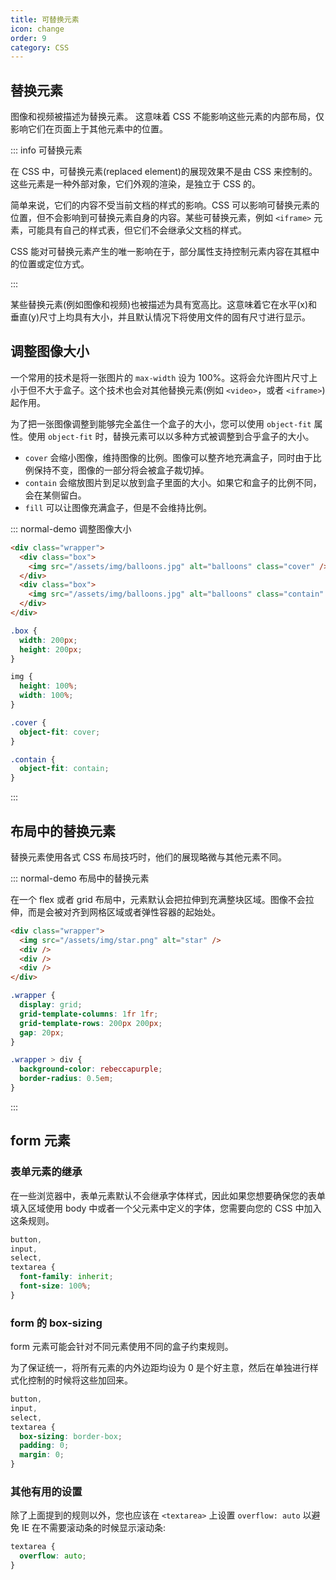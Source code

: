 ```yaml
---
title: 可替换元素
icon: change
order: 9
category: CSS
---
```


## 替换元素

图像和视频被描述为替换元素。 这意味着 CSS 不能影响这些元素的内部布局，仅影响它们在页面上于其他元素中的位置。

::: info 可替换元素

在 CSS 中，可替换元素(replaced element)的展现效果不是由 CSS 来控制的。这些元素是一种外部对象，它们外观的渲染，是独立于 CSS 的。

简单来说，它们的内容不受当前文档的样式的影响。CSS 可以影响可替换元素的位置，但不会影响到可替换元素自身的内容。某些可替换元素，例如 `<iframe>` 元素，可能具有自己的样式表，但它们不会继承父文档的样式。

CSS 能对可替换元素产生的唯一影响在于，部分属性支持控制元素内容在其框中的位置或定位方式。

:::

某些替换元素(例如图像和视频)也被描述为具有宽高比。这意味着它在水平(x)和垂直(y)尺寸上均具有大小，并且默认情况下将使用文件的固有尺寸进行显示。

## 调整图像大小

一个常用的技术是将一张图片的 `max-width` 设为 100%。这将会允许图片尺寸上小于但不大于盒子。这个技术也会对其他替换元素(例如 `<video>`，或者 `<iframe>`)起作用。

为了把一张图像调整到能够完全盖住一个盒子的大小，您可以使用 `object-fit` 属性。使用 `object-fit` 时，替换元素可以以多种方式被调整到合乎盒子的大小。

- `cover` 会缩小图像，维持图像的比例。图像可以整齐地充满盒子，同时由于比例保持不变，图像的一部分将会被盒子裁切掉。
- `contain` 会缩放图片到足以放到盒子里面的大小。如果它和盒子的比例不同，会在某侧留白。
- `fill` 可以让图像充满盒子，但是不会维持比例。

::: normal-demo 调整图像大小

```html
<div class="wrapper">
  <div class="box">
    <img src="/assets/img/balloons.jpg" alt="balloons" class="cover" />
  </div>
  <div class="box">
    <img src="/assets/img/balloons.jpg" alt="balloons" class="contain" />
  </div>
</div>
```

```css
.box {
  width: 200px;
  height: 200px;
}

img {
  height: 100%;
  width: 100%;
}

.cover {
  object-fit: cover;
}

.contain {
  object-fit: contain;
}
```

:::

## 布局中的替换元素

替换元素使用各式 CSS 布局技巧时，他们的展现略微与其他元素不同。

::: normal-demo 布局中的替换元素

在一个 flex 或者 grid 布局中，元素默认会把拉伸到充满整块区域。图像不会拉伸，而是会被对齐到网格区域或者弹性容器的起始处。

```html
<div class="wrapper">
  <img src="/assets/img/star.png" alt="star" />
  <div />
  <div />
  <div />
</div>
```

```css
.wrapper {
  display: grid;
  grid-template-columns: 1fr 1fr;
  grid-template-rows: 200px 200px;
  gap: 20px;
}

.wrapper > div {
  background-color: rebeccapurple;
  border-radius: 0.5em;
}
```

:::

## form 元素

### 表单元素的继承

在一些浏览器中，表单元素默认不会继承字体样式，因此如果您想要确保您的表单填入区域使用 body 中或者一个父元素中定义的字体，您需要向您的 CSS 中加入这条规则。

```css
button,
input,
select,
textarea {
  font-family: inherit;
  font-size: 100%;
}
```

### form 的 box-sizing

form 元素可能会针对不同元素使用不同的盒子约束规则。

为了保证统一，将所有元素的内外边距均设为 0 是个好主意，然后在单独进行样式化控制的时候将这些加回来。

```css
button,
input,
select,
textarea {
  box-sizing: border-box;
  padding: 0;
  margin: 0;
}
```

### 其他有用的设置

除了上面提到的规则以外，您也应该在 `<textarea>` 上设置 `overflow: auto` 以避免 IE 在不需要滚动条的时候显示滚动条:

```css
textarea {
  overflow: auto;
}
```
